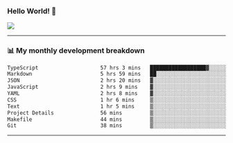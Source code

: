### Hello World! 👋

<a>
  <img align="center" src="https://github-readme-stats.vercel.app/api?username=megatunger&count_private=true&include_all_commits=true&bg_color=30,56CCF2,2F80ED&title_color=fff&text_color=fff" />
</a>

------
### 📊 My monthly development breakdown

<!--START_SECTION:waka-->

```txt
TypeScript                    57 hrs 3 mins   ██████████████████▓░░░░░░   74.49 %
Markdown                      5 hrs 59 mins   ██░░░░░░░░░░░░░░░░░░░░░░░   07.83 %
JSON                          2 hrs 20 mins   ▓░░░░░░░░░░░░░░░░░░░░░░░░   03.06 %
JavaScript                    2 hrs 9 mins    ▓░░░░░░░░░░░░░░░░░░░░░░░░   02.82 %
YAML                          2 hrs 8 mins    ▓░░░░░░░░░░░░░░░░░░░░░░░░   02.79 %
CSS                           1 hr 6 mins     ▒░░░░░░░░░░░░░░░░░░░░░░░░   01.46 %
Text                          1 hr 5 mins     ▒░░░░░░░░░░░░░░░░░░░░░░░░   01.42 %
Project Details               56 mins         ▒░░░░░░░░░░░░░░░░░░░░░░░░   01.22 %
Makefile                      44 mins         ▒░░░░░░░░░░░░░░░░░░░░░░░░   00.97 %
Git                           38 mins         ▒░░░░░░░░░░░░░░░░░░░░░░░░   00.83 %
```

<!--END_SECTION:waka-->

------
